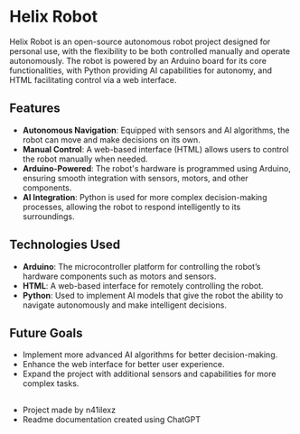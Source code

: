 # Helix Robot

Helix Robot is an open-source autonomous robot project designed for personal use, with the flexibility to be both controlled manually and operate autonomously. The robot is powered by an Arduino board for its core functionalities, with Python providing AI capabilities for autonomy, and HTML facilitating control via a web interface.

## Features

- **Autonomous Navigation**: Equipped with sensors and AI algorithms, the robot can move and make decisions on its own.
- **Manual Control**: A web-based interface (HTML) allows users to control the robot manually when needed.
- **Arduino-Powered**: The robot's hardware is programmed using Arduino, ensuring smooth integration with sensors, motors, and other components.
- **AI Integration**: Python is used for more complex decision-making processes, allowing the robot to respond intelligently to its surroundings.

## Technologies Used

- **Arduino**: The microcontroller platform for controlling the robot’s hardware components such as motors and sensors.
- **HTML**: A web-based interface for remotely controlling the robot.
- **Python**: Used to implement AI models that give the robot the ability to navigate autonomously and make intelligent decisions.

## Future Goals

- Implement more advanced AI algorithms for better decision-making.
- Enhance the web interface for better user experience.
- Expand the project with additional sensors and capabilities for more complex tasks.
##
- Project made by n41ilexz
- Readme documentation created using ChatGPT

